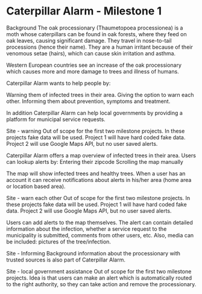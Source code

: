 # Caterpillar Alarm - Milestone 1
Background
The oak processionary (Thaumetopoea processionea) is a moth whose caterpillars can be found in oak forests, where they feed on oak leaves, causing significant damage. They travel in nose-to-tail processions (hence their name). They are a human irritant because of their venomous setae (hairs), which can cause skin irritation and asthma.

Western European countries see an increase of the oak processionary which causes more and more damage to trees and illness of humans.

Caterpillar Alarm wants to help people by:

Warning them of infected trees in their area.
Giving the option to warn each other.
Informing them about prevention, symptoms and treatment.

In addition Caterpillar Alarm can help local governments by providing a platform for municipal service requests.

Site - warning
Out of scope for the first two milestone projects. In these projects fake data will be used. Project 1 will have hard coded fake data. Project 2 will use Google Maps API, but no user saved alerts.

Caterpillar Alarm offers a map overview of infected trees in their area. Users can lookup alerts by:
Entering their zipcode
Scrolling the map manually

The map will show infected trees and healthy trees. When a user has an account it can receive notifications about alerts in his/her area (home area or location based area).

Site - warn each other
Out of scope for the first two milestone projects. In these projects fake data will be used. Project 1 will have hard coded fake data. Project 2 will use Google Maps API, but no user saved alerts.

Users can add alerts to the map themselves. The alert can contain detailed information about the infection, whether a service request to the municipality is submitted, comments from other users, etc. Also, media can be included: pictures of the tree/infection.

Site - Informing
Background information about the processionary with trusted sources is also part of Caterpillar Alarm.

Site - local government assistance
Out of scope for the first two milestone projects.
Idea is that users can make an alert which is automatically routed to the right authority, so they can take action and remove the processionary.

